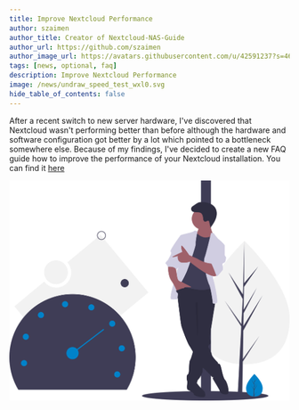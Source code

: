 ```yaml
---
title: Improve Nextcloud Performance
author: szaimen
author_title: Creator of Nextcloud-NAS-Guide
author_url: https://github.com/szaimen
author_image_url: https://avatars.githubusercontent.com/u/42591237?s=460&v=4
tags: [news, optional, faq]
description: Improve Nextcloud Performance
image: /news/undraw_speed_test_wxl0.svg
hide_table_of_contents: false
---
```


After a recent switch to new server hardware, I've discovered that Nextcloud wasn't performing better than before although the hardware and software configuration got better by a lot which pointed to a bottleneck somewhere else. Because of my findings, I've decided to create a new FAQ guide how to improve the performance of your Nextcloud installation. You can find it [here](/docs/improve-performance)

![Performance](/news/undraw_speed_test_wxl0.svg)

<!--The following comment will skip the article in the News overview.-->
<!--truncate-->